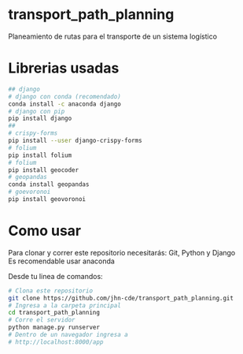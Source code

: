 # transport_path_planning
Planeamiento de rutas para el transporte de un sistema logístico

# Librerias usadas
```bash
## django
# django con conda (recomendado)
conda install -c anaconda django
# django con pip
pip install django
##
# crispy-forms
pip install --user django-crispy-forms
# folium
pip install folium
# folium
pip install geocoder
# geopandas
conda install geopandas
# goevoronoi
pip install geovoronoi
```

# Como usar
Para clonar y correr este repositorio necesitarás: Git, Python y Django<br>
Es recomendable usar anaconda <br>

Desde tu linea de comandos:<br>
```bash
# Clona este repositorio
git clone https://github.com/jhn-cde/transport_path_planning.git
# Ingresa a la carpeta principal
cd transport_path_planning
# Corre el servidor
python manage.py runserver
# Dentro de un navegador ingresa a 
# http://localhost:8000/app
```
